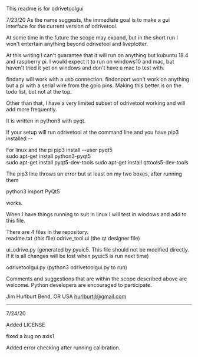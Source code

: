 This readme is for odrivetoolgui

7/23/20
As the name suggests, the immediate goal is to
make a gui interface for the current version of
odrivetool.

At some time in the future the scope may expand,
but in the short run I won't entertain anything
beyond odrivetool and liveplotter.

At this writing I can't guarantee that it will run
on anything but kubuntu 18.4 and raspberry pi.  I
would expect it to run on windows10 and mac, but
haven't tried it yet on windows and don't have a
mac to test with.

findany will work with a usb connection.
findonport won't work on anything but a pi with a
serial wire from the gpio pins.  Making this
better is on the todo list, but not at the top.

Other than that, I have a very limited subset of
odrivetool working and will add more frequently.

It is written in python3 with pyqt. 

If your setup will run odrivetool at the command
line and you have pip3 installed --

For linux and the pi
pip3 install --user pyqt5  
sudo apt-get install python3-pyqt5  
sudo apt-get install pyqt5-dev-tools
sudo apt-get install qttools5-dev-tools

The pip3 line throws an error but at least on my
two boxes, after running them

python3
import PyQt5

works.

When I have things running to suit in linux I will
test in windows and add to this file.

There are 4 files in the repository.  
readme.txt (this file)
odrive_tool.ui  (the qt designer file)

ui_odrive.py (generated by pyuic5.  This file
should not be modified directly.  If it is all
changes will be lost when pyuic5 is run next time)

odrivetoolgui.py  (python3 odrivetoolgui.py to run)

Comments and suggestions that are within the scope
described above are welcome.  Python developers
are encouraged to participate.

Jim Hurlburt
Bend, OR USA
hurlburtjl@gmail.com

*****************************************************
7/24/20

Added LICENSE

fixed a bug on axis1

Added error checking after running calibration.




